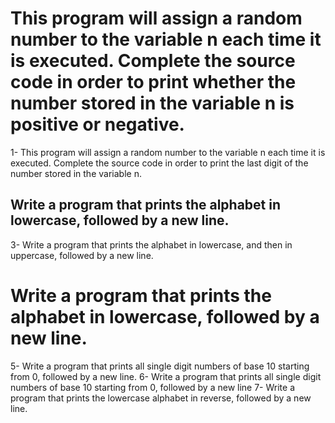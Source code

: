 # This program will assign a random number to the variable n each time it is executed. Complete the source code in order to print whether the number stored in the variable n is positive or negative.
1- This program will assign a random number to the variable n each time it is executed. Complete the source code in order to print the last digit of the number stored in the variable n.
## Write a program that prints the alphabet in lowercase, followed by a new line.
3- Write a program that prints the alphabet in lowercase, and then in uppercase, followed by a new line.
# Write a program that prints the alphabet in lowercase, followed by a new line.
5- Write a program that prints all single digit numbers of base 10 starting from 0, followed by a new line.
6- Write a program that prints all single digit numbers of base 10 starting from 0, followed by a new line
7- Write a program that prints the lowercase alphabet in reverse, followed by a new line.

